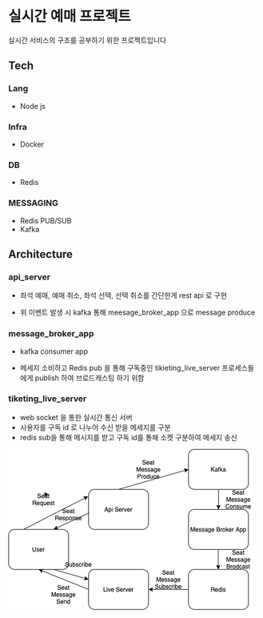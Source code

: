 # 실시간 예매 프로젝트

실시간 서비스의 구조를 공부하기 위한 프로젝트입니다

## Tech

### Lang

- Node js<br>

### Infra

- Docker <br>

### DB

- Redis <br>

### MESSAGING

- Redis PUB/SUB<br>
- Kafka

## Architecture

### api_server

- 좌석 예매, 예매 취소, 좌석 선택, 선택 취소를 간단한게 rest api 로 구현<br>

- 위 이벤트 발생 시 kafka 통해 meesage_broker_app 으로 message produce

### message_broker_app

- kafka consumer app <br>

- 메세지 소비하고 Redis pub 을 통해 구독중인 tikieting_live_server 프로세스들에게 publish 하여 브로드캐스팅 하기 위함

### tiketing_live_server

- web socket 을 통한 실시간 통신 서버
- 사용자를 구독 id 로 나누어 수신 받을 메세지를 구분
- redis sub을 통해 메시지를 받고 구독 id를 통해 소켓 구분하여 메세지 송신

<img src = "./images/a.png">
